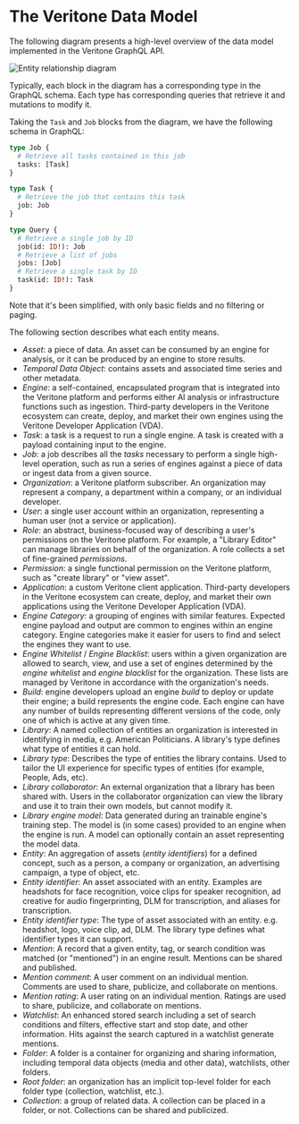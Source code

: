 # The Veritone Data Model

The following diagram presents a high-level overview of the data model
implemented in the Veritone GraphQL API.

![Entity relationship diagram](/apis/veritone-graphql-erd.png)

Typically, each block in the diagram has a corresponding type in the GraphQL
schema. Each type has corresponding queries that retrieve it and mutations
to modify it.

Taking the `Task` and `Job` blocks from the diagram, we have the following
schema in GraphQL:

```graphql
type Job {
  # Retrieve all tasks contained in this job
  tasks: [Task]
}

type Task {
  # Retrieve the job that contains this task
  job: Job
}

type Query {
  # Retrieve a single job by ID
  job(id: ID!): Job
  # Retrieve a list of jobs
  jobs: [Job]
  # Retrieve a single task by ID
  task(id: ID!): Task
}
```

Note that it's been simplified, with only basic fields and no filtering or paging.

The following section describes what each entity means.

* _Asset_:  a piece of data. An asset can be consumed by an engine for analysis,
or it can be produced by an engine to store results.
* _Temporal Data Object_:  contains assets and associated time series and other metadata.
* _Engine_:  a self-contained, encapsulated program that is integrated into the Veritone
platform and performs either AI analysis or infrastructure functions such as ingestion. Third-party developers in the Veritone ecosystem
can create, deploy, and market their own engines using the
Veritone Developer Application (VDA).
* _Task_:  a task is a request to run a single engine. A task is created with a payload containing input to the engine.
* _Job_:  a job describes all the _tasks_ necessary to perform a
single high-level operation, such as run a series of engines against
a piece of data or ingest data from a given source.
* _Organization_:  a Veritone platform subscriber. An organization
may represent a company, a department within a company, or an
individual developer.
* _User_:  a single user account within an organization, representing
a human user (not a service or application).
* _Role_:  an abstract, business-focused way of describing a user's permissions
on the Veritone platform. For example, a "Library Editor" can manage libraries
on behalf of the organization. A role collects a set of fine-grained _permissions_.
* _Permission_: a single functional permission on the Veritone platform,
such as "create library" or "view asset".
* _Application_:  a custom Veritone client application. Third-party developers in the Veritone ecosystem
can create, deploy, and market their own applications using the
Veritone Developer Application (VDA).
* _Engine Category_:  a grouping of engines with similar features.
Expected engine payload and output are common to engines within
an engine category. Engine categories make it easier for users to
find and select the engines they want to use.
* _Engine Whitelist_ / _Engine Blacklist_:  users within a
given organization are allowed to search, view, and use a set of
engines determined by the _engine whitelist_ and _engine blacklist_
for the organization. These lists are managed by Veritone in
accordance with the organization's needs.
* _Build_:  engine developers upload an engine _build_ to deploy
or update their engine; a build represents the engine code.
Each engine can have any number of builds representing different
versions of the code, only one of which is active at any given time.
* _Library_:  A named collection of entities an organization is interested in identifying in media, e.g. American Politicians. A library's type defines what type of entities it can hold.
* _Library type_:  Describes the type of entities the library contains. Used to tailor the UI experience for specific types of entities (for example, People, Ads, etc).
* _Library collaborator_:  An external organization that
a library has been shared with. Users in the collaborator
organization can view the library and use it to train
their own models, but cannot modify it.
* _Library engine model_:  Data generated during an trainable engine's training step. The model is (in some cases) provided to an engine when the engine is run. A model can optionally contain an asset representing the model data.
* _Entity_:  An aggregation of assets (_entity identifiers_) for a defined concept, such as a person, a company or organization, an advertising campaign, a type of object, etc.
* _Entity identifier_:  An asset associated with an entity. Examples are headshots for face recognition, voice clips for speaker recognition, ad creative for audio fingerprinting, DLM for transcription, and aliases for transcription.
* _Entity identifier type_:  The type of asset associated with an entity. e.g. headshot, logo, voice clip, ad, DLM. The library type defines what identifier types it can support.
* _Mention_:  A record that a given entity, tag, or search condition was
matched (or "mentioned") in an engine result. Mentions can be shared and published.
* _Mention comment_:  A user comment on an individual mention. Comments are used
to share, publicize, and collaborate on mentions.
* _Mention rating_:  A user rating on an individual mention. Ratings are used
to share, publicize, and collaborate on mentions.
* _Watchlist_:  An enhanced stored search including a set of search conditions
and filters, effective start and stop date, and other information. Hits against
the search captured in a watchlist generate mentions.
* _Folder_:  A folder is a container for organizing and sharing information,
including temporal data objects (media and other data), watchlists, other folders.
* _Root folder_:  an organization has an implicit top-level folder for each
folder type (collection, watchlist, etc.).
* _Collection_:  a group of related data. A collection can be placed in a folder, or not. Collections can be shared and publicized.
